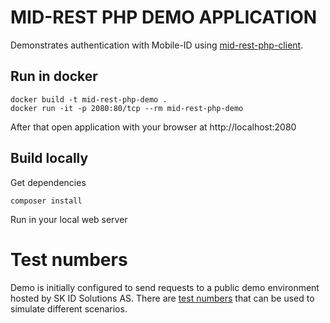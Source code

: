 # MID-REST PHP DEMO APPLICATION

Demonstrates authentication with Mobile-ID using [mid-rest-php-client](https://github.com/SK-EID/mid-rest-php-client).

## Run in docker

```
docker build -t mid-rest-php-demo .
docker run -it -p 2080:80/tcp --rm mid-rest-php-demo
```

After that open application with your browser at http://localhost:2080

## Build locally

Get dependencies
```
composer install
```
Run in your local web server

# Test numbers

Demo is initially configured to send requests to a public demo environment hosted by SK ID Solutions AS.
There are [test numbers](https://github.com/SK-EID/MID/wiki/Test-number-for-automated-testing-in-DEMO)
that can be used to simulate different scenarios.
